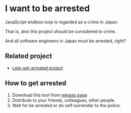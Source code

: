 # I want to be arrested

JavaScript endless loop is regarded as a crime in Japan.

That is, also this project should be considered to crime.

And all software engineers in Japan must be arrested, right?

## Related project

* [Lets-get-arrested project](https://github.com/hamukazu/lets-get-arrested)

## How to get arrested

1. Download this tool from [release page](https://github.com/ryo-yamaoka/i-want-to-be-arrested/releases)
1. Distribute to your friends, colleagues, other people.
1. Wait for be arrested or do self-surrender to the police.
